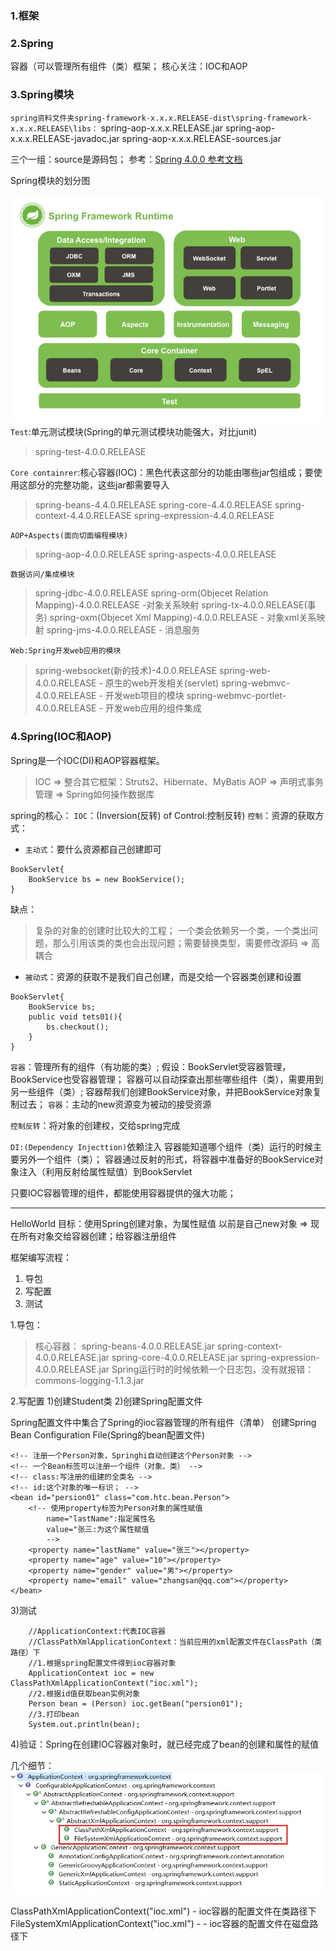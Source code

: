 ### 1.框架

### 2.Spring
容器（可以管理所有组件（类）框架；
核心关注：IOC和AOP

### 3.Spring模块
`spring资料文件夹spring-framework-x.x.x.RELEASE-dist\spring-framework-x.x.x.RELEASE\libs：`
spring-aop-x.x.x.RELEASE.jar
spring-aop-x.x.x.RELEASE-javadoc.jar
spring-aop-x.x.x.RELEASE-sources.jar

三个一组：source是源码包；
参考：[Spring 4.0.0 参考文档](https://docs.spring.io/spring/docs/4.0.0.RELEASE/spring-framework-reference/htmlsingle/)

Spring模块的划分图

![](../Spring/images/Spring模块.jpg)
`Test`:单元测试模块(Spring的单元测试模块功能强大，对比junit)
>spring-test-4.0.0.RELEASE

`Core containrer`:核心容器(IOC)：黑色代表这部分的功能由哪些jar包组成；要使用这部分的完整功能，这些jar都需要导入
>spring-beans-4.4.0.RELEASE
spring-core-4.4.0.RELEASE
spring-context-4.4.0.RELEASE
spring-expression-4.4.0.RELEASE

`AOP+Aspects(面向切面编程模块)`
>spring-aop-4.0.0.RELEASE
spring-aspects-4.0.0.RELEASE

`数据访问/集成模块`
>spring-jdbc-4.0.0.RELEASE
spring-orm(Objecet Relation Mapping)-4.0.0.RELEASE -对象关系映射
spring-tx-4.0.0.RELEASE(事务)
spring-oxm(Objecet Xml Mapping)-4.0.0.RELEASE - 对象xml关系映射
spring-jms-4.0.0.RELEASE - 消息服务

`Web:Spring开发web应用的模块`
>spring-websocket(新的技术)-4.0.0.RELEASE
spring-web-4.0.0.RELEASE - 原生的web开发相关(servlet)
spring-webmvc-4.0.0.RELEASE - 开发web项目的模块
spring-webmvc-portlet-4.0.0.RELEASE - 开发web应用的组件集成


### 4.Spring(IOC和AOP)
Spring是一个IOC(DI)和AOP容器框架。
>IOC => 整合其它框架：Struts2、Hibernate、MyBatis
AOP => 声明式事务管理 => Spring如何操作数据库

spring的核心：
`IOC`：(Inversion(反转) of Control:控制反转)
`控制`：资源的获取方式：
- `主动式`：要什么资源都自己创建即可
```
BookServlet{
    BookService bs = new BookService();
}
```
缺点：
>复杂的对象的创建时比较大的工程；
一个类会依赖另一个类，一个类出问题，那么引用该类的类也会出现问题；需要替换类型，需要修改源码 => 高耦合


- `被动式`：资源的获取不是我们自己创建，而是交给一个容器类创建和设置
```
BookServlet{
    BookService bs;
    public void tets01(){
        bs.checkout();
    }
}
```
`容器`：管理所有的组件（有功能的类）;
假设：BookServlet受容器管理，BookService也受容器管理；
容器可以自动探查出那些哪些组件（类），需要用到另一些组件（类）;
容器帮我们创建BookService对象，并把BookService对象复制过去；
`容器`：主动的new资源变为被动的接受资源

`控制反转`：将对象的创建权，交给spring完成

`DI:(Dependency Injecttion)`依赖注入
容器能知道哪个组件（类）运行的时候主要另外一个组件（类）；
容器通过反射的形式，将容器中准备好的BookService对象注入（利用反射给属性赋值）到BookServlet

只要IOC容器管理的组件，都能使用容器提供的强大功能；
***

HelloWorld
目标：使用Spring创建对象，为属性赋值
以前是自己new对象 => 现在所有对象交给容器创建；给容器注册组件

框架编写流程：
1. 导包
2. 写配置
3. 测试

1.导包：
>核心容器：
spring-beans-4.0.0.RELEASE.jar
spring-context-4.0.0.RELEASE.jar
spring-core-4.0.0.RELEASE.jar
spring-expression-4.0.0.RELEASE.jar
Spring运行时的时候依赖一个日志包，没有就报错：
commons-logging-1.1.3.jar

2.写配置
1)创建Student类
2)创建Spring配置文件

Spring配置文件中集合了Spring的ioc容器管理的所有组件（清单）
创建Spring Bean Configuration File(Spring的bean配置文件)
```
<!-- 注册一个Person对象，Springhi自动创建这个Person对象 -->
<!-- 一个Bean标签可以注册一个组件（对象、类） -->
<!-- class:写注册的组建的全类名 -->
<!-- id:这个对象的唯一标识； -->
<bean id="persion01" class="com.htc.bean.Person">
    <!-- 使用property标签为Person对象的属性赋值
        name="lastName":指定属性名
        value="张三:为这个属性赋值
        -->
    <property name="lastName" value="张三"></property>
    <property name="age" value="10"></property>
    <property name="gender" value="男"></property>
    <property name="email" value="zhangsan@qq.com"></property>
</bean>
```
3)测试
```
    //ApplicationContext:代表IOC容器
    //ClassPathXmlApplicationContext：当前应用的xml配置文件在ClassPath（类路径）下
    //1.根据spring配置文件得到ioc容器对象
    ApplicationContext ioc = new ClassPathXmlApplicationContext("ioc.xml");
    //2.根据id值获取bean实例对象
    Person bean = (Person) ioc.getBean("persion01");
    //3.打印bean
    System.out.println(bean);
```
4)验证：Spring在创建IOC容器对象时，就已经完成了bean的创建和属性的赋值

几个细节：
![](..\Spring\images\Spring-IOC容器.jpg)

ClassPathXmlApplicationContext("ioc.xml") - ioc容器的配置文件在类路径下
FileSystemXmlApplicationContext("ioc.xml") - - ioc容器的配置文件在磁盘路径下















